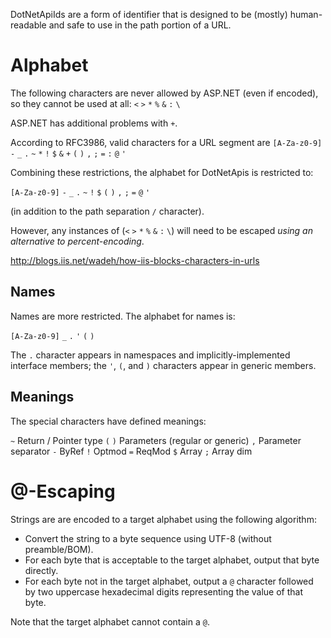 DotNetApiIds are a form of identifier that is designed to be (mostly) human-readable and safe to use in the path portion of a URL.

# Alphabet

The following characters are never allowed by ASP.NET (even if encoded), so they cannot be used at all: `<` `>` `*` `%` `&` `:` `\`

ASP.NET has additional problems with `+`.

According to RFC3986, valid characters for a URL segment are `[A-Za-z0-9]` `-` `_` `.` `~` `*` `!` `$` `&` `+` `(` `)` `,` `;` `=` `:` `@` `'` 

Combining these restrictions, the alphabet for DotNetApis is restricted to:

`[A-Za-z0-9]` `-` `_` `.` `~` `!` `$` `(` `)` `,` `;` `=` `@` `'`

(in addition to the path separation `/` character).

However, any instances of (`<` `>` `*` `%` `&` `:` `\`) will need to be escaped *using an alternative to percent-encoding*.

http://blogs.iis.net/wadeh/how-iis-blocks-characters-in-urls

## Names

Names are more restricted. The alphabet for names is:

`[A-Za-z0-9]` `_` `.` `'` `(` `)`

The `.` character appears in namespaces and implicitly-implemented interface members; the `'`, `(`, and `)` characters appear in generic members.

## Meanings

The special characters have defined meanings:

`~` Return / Pointer type
`(` `)` Parameters (regular or generic)
`,` Parameter separator
`-` ByRef
`!` Optmod
`=` ReqMod
`$` Array
`;` Array dim

# @-Escaping

Strings are are encoded to a target alphabet using the following algorithm:

* Convert the string to a byte sequence using UTF-8 (without preamble/BOM).
* For each byte that is acceptable to the target alphabet, output that byte directly.
* For each byte not in the target alphabet, output a `@` character followed by two uppercase hexadecimal digits representing the value of that byte.

Note that the target alphabet cannot contain a `@`.
